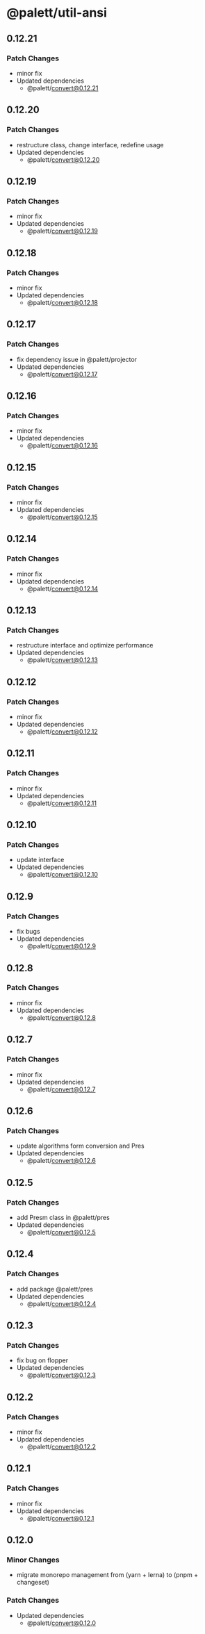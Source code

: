 # @palett/util-ansi

## 0.12.21

### Patch Changes

- minor fix
- Updated dependencies
  - @palett/convert@0.12.21

## 0.12.20

### Patch Changes

- restructure class, change interface, redefine usage
- Updated dependencies
  - @palett/convert@0.12.20

## 0.12.19

### Patch Changes

- minor fix
- Updated dependencies
  - @palett/convert@0.12.19

## 0.12.18

### Patch Changes

- minor fix
- Updated dependencies
  - @palett/convert@0.12.18

## 0.12.17

### Patch Changes

- fix dependency issue in @palett/projector
- Updated dependencies
  - @palett/convert@0.12.17

## 0.12.16

### Patch Changes

- minor fix
- Updated dependencies
  - @palett/convert@0.12.16

## 0.12.15

### Patch Changes

- minor fix
- Updated dependencies
  - @palett/convert@0.12.15

## 0.12.14

### Patch Changes

- minor fix
- Updated dependencies
  - @palett/convert@0.12.14

## 0.12.13

### Patch Changes

- restructure interface and optimize performance
- Updated dependencies
  - @palett/convert@0.12.13

## 0.12.12

### Patch Changes

- minor fix
- Updated dependencies
  - @palett/convert@0.12.12

## 0.12.11

### Patch Changes

- minor fix
- Updated dependencies
  - @palett/convert@0.12.11

## 0.12.10

### Patch Changes

- update interface
- Updated dependencies
  - @palett/convert@0.12.10

## 0.12.9

### Patch Changes

- fix bugs
- Updated dependencies
  - @palett/convert@0.12.9

## 0.12.8

### Patch Changes

- minor fix
- Updated dependencies
  - @palett/convert@0.12.8

## 0.12.7

### Patch Changes

- minor fix
- Updated dependencies
  - @palett/convert@0.12.7

## 0.12.6

### Patch Changes

- update algorithms form conversion and Pres
- Updated dependencies
  - @palett/convert@0.12.6

## 0.12.5

### Patch Changes

- add Presm class in @palett/pres
- Updated dependencies
  - @palett/convert@0.12.5

## 0.12.4

### Patch Changes

- add package @palett/pres
- Updated dependencies
  - @palett/convert@0.12.4

## 0.12.3

### Patch Changes

- fix bug on flopper
- Updated dependencies
  - @palett/convert@0.12.3

## 0.12.2

### Patch Changes

- minor fix
- Updated dependencies
  - @palett/convert@0.12.2

## 0.12.1

### Patch Changes

- minor fix
- Updated dependencies
  - @palett/convert@0.12.1

## 0.12.0

### Minor Changes

- migrate monorepo management from (yarn + lerna) to (pnpm + changeset)

### Patch Changes

- Updated dependencies
  - @palett/convert@0.12.0
